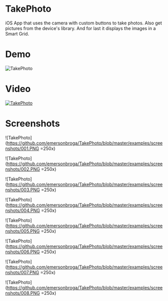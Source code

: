 # TakePhoto

iOS App that uses the camera with custom buttons to take photos. Also get pictures from the device's library. And for last it displays the images in a Smart Grid.

# Demo

![TakePhoto](https://github.com/emersonbroga/TakePhoto/blob/master/examples/screenshots/001.gif)

# Video 

[![TakePhoto](http://img.youtube.com/vi/4SJjJgp0oqc/0.jpg)](https://www.youtube.com/watch?v=4SJjJgp0oqc "TakePhoto")

# Screenshots

![TakePhoto](https://github.com/emersonbroga/TakePhoto/blob/master/examples/screenshots/001.PNG =250x)

![TakePhoto](https://github.com/emersonbroga/TakePhoto/blob/master/examples/screenshots/002.PNG =250x)

![TakePhoto](https://github.com/emersonbroga/TakePhoto/blob/master/examples/screenshots/003.PNG =250x)

![TakePhoto](https://github.com/emersonbroga/TakePhoto/blob/master/examples/screenshots/004.PNG =250x)

![TakePhoto](https://github.com/emersonbroga/TakePhoto/blob/master/examples/screenshots/005.PNG =250x)

![TakePhoto](https://github.com/emersonbroga/TakePhoto/blob/master/examples/screenshots/006.PNG =250x)

![TakePhoto](https://github.com/emersonbroga/TakePhoto/blob/master/examples/screenshots/007.PNG =250x)

![TakePhoto](https://github.com/emersonbroga/TakePhoto/blob/master/examples/screenshots/008.PNG =250x)
